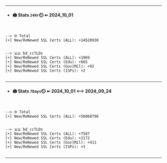 

---
- #### 🖨️ **Stats** `24Hr`⏲️ ➼ 2024_10_01
```console


--> 🌐 Total
[+] New/ReNewed SSL Certs (ALL): +14520930


--> 🇧🇩 bd_ccTLDs
[+] New/ReNewed SSL Certs (ALL): +1969
[+] New/ReNewed SSL Certs (Edu): +665
[+] New/ReNewed SSL Certs (Gov|Mil): +92
[+] New/ReNewed SSL Certs (ISPs): +2


```

---
- #### 🖨️ **Stats** `7Days`⏲️ ➼ 2024_10_01 <--> 2024_09_24
```console


--> 🌐 Total
[+] New/ReNewed SSL Certs (ALL): +56068796


--> 🇧🇩 bd_ccTLDs
[+] New/ReNewed SSL Certs (ALL): +7587
[+] New/ReNewed SSL Certs (Edu): +2172
[+] New/ReNewed SSL Certs (Gov|Mil): +411
[+] New/ReNewed SSL Certs (ISPs): +3


```

---

